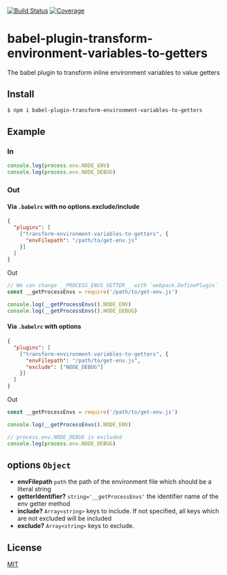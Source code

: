 [![Build Status](https://travis-ci.org/kaelzhang/babel-plugin-transform-environment-variables-to-getters.svg?branch=master)](https://travis-ci.org/kaelzhang/babel-plugin-transform-environment-variables-to-getters)
[![Coverage](https://codecov.io/gh/kaelzhang/babel-plugin-transform-environment-variables-to-getters/branch/master/graph/badge.svg)](https://codecov.io/gh/kaelzhang/babel-plugin-transform-environment-variables-to-getters)
<!-- optional appveyor tst
[![Windows Build Status](https://ci.appveyor.com/api/projects/status/github/kaelzhang/babel-plugin-transform-environment-variables-to-getters?branch=master&svg=true)](https://ci.appveyor.com/project/kaelzhang/babel-plugin-transform-environment-variables-to-getters)
-->
<!-- optional npm version
[![NPM version](https://badge.fury.io/js/babel-plugin-transform-environment-variables-to-getters.svg)](http://badge.fury.io/js/babel-plugin-transform-environment-variables-to-getters)
-->
<!-- optional npm downloads
[![npm module downloads per month](http://img.shields.io/npm/dm/babel-plugin-transform-environment-variables-to-getters.svg)](https://www.npmjs.org/package/babel-plugin-transform-environment-variables-to-getters)
-->
<!-- optional dependency status
[![Dependency Status](https://david-dm.org/kaelzhang/babel-plugin-transform-environment-variables-to-getters.svg)](https://david-dm.org/kaelzhang/babel-plugin-transform-environment-variables-to-getters)
-->

# babel-plugin-transform-environment-variables-to-getters

The babel plugin to transform inline environment variables to value getters

## Install

```sh
$ npm i babel-plugin-transform-environment-variables-to-getters
```

## Example

### In

```js
console.log(process.env.NODE_ENV)
console.log(process.env.NODE_DEBUG)
```

### Out

#### Via `.babelrc` with no options.exclude/include

```json
{
  "plugins": [
    ["transform-environment-variables-to-getters", {
      "envFilepath": "/path/to/get-env.js"
    }]
  ]
}
```
Out

```js
// We can change __PROCESS_ENVS_GETTER__ with `webpack.DefinePlugin`
const __getProcessEnvs = require('/path/to/get-env.js')

console.log(__getProcessEnvs().NODE_ENV)
console.log(__getProcessEnvs().NODE_DEBUG)
```

#### Via `.babelrc` with options

```json
{
  "plugins": [
    ["transform-environment-variables-to-getters", {
      "envFilepath": "/path/to/get-env.js",
      "exclude": ["NODE_DEBUG"]
    }]
  ]
}
```
Out

```js
const __getProcessEnvs = require('/path/to/get-env.js')

console.log(__getProcessEnvs().NODE_ENV)

// process.env.NODE_DEBUG is excluded
console.log(process.env.NODE_DEBUG)
```

## options `Object`

- **envFilepath** `path` the path of the environment file which should be a literal string
- **getterIdentifier?** `string='__getProcessEnvs'` the identifier name of the env getter method
- **include?** `Array<string>` keys to include. If not specified, all keys which are not excluded will be included
- **exclude?** `Array<string>` keys to exclude.

## License

[MIT](LICENSE)
